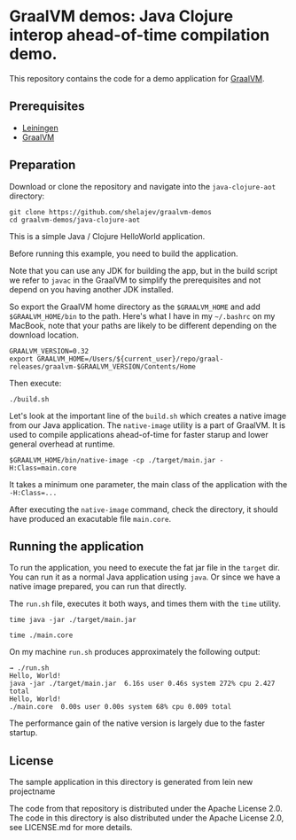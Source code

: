 # GraalVM demos: Java Clojure interop ahead-of-time compilation demo.


This repository contains the code for a demo application for [GraalVM](graalvm.org).

## Prerequisites
* [Leiningen](https://leiningen.org/)
* [GraalVM](http://graalvm.org)

## Preparation

Download or clone the repository and navigate into the `java-clojure-aot` directory:

```
git clone https://github.com/shelajev/graalvm-demos
cd graalvm-demos/java-clojure-aot
```

This is a simple Java / Clojure HelloWorld application.

Before running this example, you need to build the application.

Note that you can use any JDK for building the app, but in the build script we refer to `javac` in the GraalVM to simplify the prerequisites and not depend on you having another JDK installed.

So export the GraalVM home directory as the `$GRAALVM_HOME` and add `$GRAALVM_HOME/bin` to the path. Here's what I have in my `~/.bashrc` on my MacBook, note that your paths are likely to be different depending on the download location.

```
GRAALVM_VERSION=0.32
export GRAALVM_HOME=/Users/${current_user}/repo/graal-releases/graalvm-$GRAALVM_VERSION/Contents/Home
```

Then execute:
```
./build.sh
```

Let's look at the important line of the `build.sh` which creates a native image from our Java application. The `native-image` utility is a part of GraalVM. It is used to compile applications ahead-of-time for faster starup and lower general overhead at runtime.

```
$GRAALVM_HOME/bin/native-image -cp ./target/main.jar -H:Class=main.core
```

It takes a minimum one parameter, the main class of the application with the `-H:Class=...`

After executing the `native-image` command, check the directory, it should have produced an exacutable file `main.core`.

## Running the application

To run the application, you need to execute the fat jar file in the `target` dir. You can run it as a normal Java application using `java`. Or since we have a native image prepared, you can run that directly.

The `run.sh` file, executes it both ways, and times them with the `time` utility.
```
time java -jar ./target/main.jar

time ./main.core
```

On my machine `run.sh` produces approximately the following output:
```
→ ./run.sh
Hello, World!
java -jar ./target/main.jar  6.16s user 0.46s system 272% cpu 2.427 total
Hello, World!
./main.core  0.00s user 0.00s system 68% cpu 0.009 total
```

The performance gain of the native version is largely due to the faster startup.


## License

The sample application in this directory is generated from lein new projectname 

The code from that repository is distributed under the Apache License 2.0.
The code in this directory is also distributed under the Apache License 2.0, see LICENSE.md for more details.
